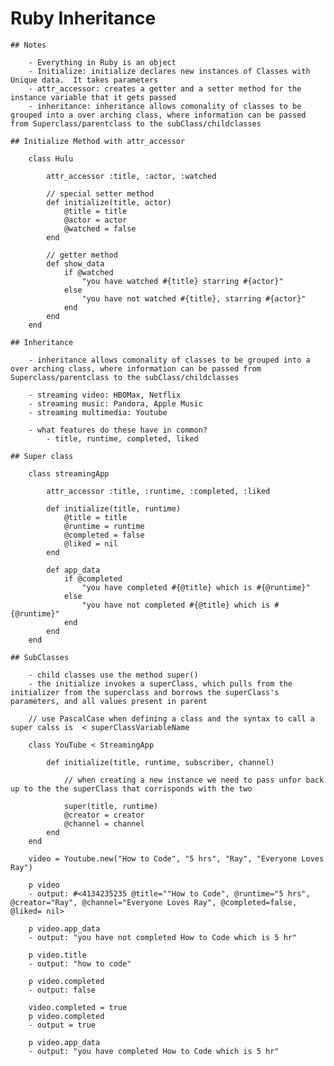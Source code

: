# Ruby Inheritance

    ## Notes

        - Everything in Ruby is an object
        - Initialize: initialize declares new instances of Classes with Unique data.  It takes parameters
        - attr_accessor: creates a getter and a setter method for the instance variable that it gets passed
        - inheritance: inheritance allows comonality of classes to be grouped into a over arching class, where information can be passed from Superclass/parentclass to the subClass/childclasses

    ## Initialize Method with attr_accessor

        class Hulu

            attr_accessor :title, :actor, :watched
            
            // special setter method
            def initialize(title, actor)
                @title = title
                @actor = actor
                @watched = false
            end

            // getter method
            def show_data
                if @watched
                    "you have watched #{title} starring #{actor}"
                else
                    "you have not watched #{title}, starring #{actor}"
                end
            end
        end

    ## Inheritance

        - inheritance allows comonality of classes to be grouped into a over arching class, where information can be passed from Superclass/parentclass to the subClass/childclasses
        
        - streaming video: HBOMax, Netflix
        - streaming music: Pandora, Apple Music
        - streaming multimedia: Youtube

        - what features do these have in common?
            - title, runtime, completed, liked

    ## Super class

        class streamingApp

            attr_accessor :title, :runtime, :completed, :liked

            def initialize(title, runtime)
                @title = title
                @runtime = runtime
                @completed = false
                @liked = nil
            end

            def app_data
                if @completed
                    "you have completed #{@title} which is #{@runtime}"
                else
                    "you have not completed #{@title} which is #{@runtime}"
                end
            end
        end

    ## SubClasses

        - child classes use the method super()
        - the initialize invokes a superClass, which pulls from the initializer from the superclass and borrows the superClass's parameters, and all values present in parent

        // use PascalCase when defining a class and the syntax to call a super calss is  < superClassVariableName
        
        class YouTube < StreamingApp
            
            def initialize(title, runtime, subscriber, channel)

                // when creating a new instance we need to pass unfor back up to the the superClass that corrisponds with the two

                super(title, runtime)
                @creator = creator
                @channel = channel
            end
        end

        video = Youtube.new("How to Code", "5 hrs", "Ray", "Everyone Loves Ray")

        p video
        - output: #<4134235235 @title=""How to Code", @runtime="5 hrs", @creator="Ray", @channel="Everyone Loves Ray", @completed=false, @liked= nil>

        p video.app_data
        - output: "you have not completed How to Code which is 5 hr"

        p video.title
        - output: "how to code"

        p video.completed
        - output: false

        video.completed = true
        p video.completed
        - output = true

        p video.app_data
        - output: "you have completed How to Code which is 5 hr"



